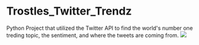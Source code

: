 # Trostles_Twitter_Trendz
 Python Project that utilized the Twitter API to find the world's number one treding topic, the sentiment, and where the tweets are coming from.
![](World_Tweet_Locations.JPG)
